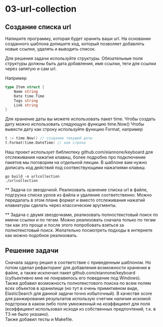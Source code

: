 # 03-url-collection

## Создание списка url

Напишите программу, которая будет хранить ваши url. На основании созданного шаблона допишите код, который позволяет 
добавлять новые ссылки, удалять и выводить список.

Для решения задачи используйте структуры. Обязательные поля структуры должны быть дата добавления, имя ссылки, 
теги для ссылки через запятую и сам url.

Например

```go
type Item struct {
	Name string
	Date time.Time
	Tags string
	Link string
}
```

Для хранение даты вы можете использовать пакет time. Чтобы создать дату можно использовать следующую функцию time.Now()
Чтобы вывести дату как строку используйте функцию Format, например
```go
t := time.Now() // создание текущей даты
t.Format(time.DateTime) // как строка
```
Наш проект использует библиотеку github.com/eiannone/keyboard для отслеживания нажатия клавиш, более подробно про 
подключение пакетов мы поговорим на отдельной лекции. В шаблоне вам нужно дописать код действий под соотвествующими 
нажатиями клавиш.

```shell
go build -o urlcollection
./urlcollection
```

** Задача со звездочкой. Реализовать хранение списка url в файле, подгрузка списка урлов из файла и удаление соответственно. Можно передалать в этом плане формат и вместо отслеживания нажатий клавиатуры сделать через классические аругменты.

** Задача с двумя звездочками, реализовать полностекстовый поиск по имени ссылки и по тегам. Можно реализовать сначала только по тегам так как это проще и после этого попробовать взяться за полнотекстовый поиск. Желательно посмотреть подходы в интернете как можно подобное реализовать.

## Решение задачи

Сначала задачу решил в соответствие с приведенным шаблоном. Но потом сделал рефакторинг для добавления возможности хранения в файле, а также исключил пакет github.com/eiannone/keyboard (субъективно мне не понравилось его поведение под Windows).  
Также добавил возможность полнотекстового поиска по всем полям всех объектов в хранилище (но тут в очень примитивном виде, ElasticSearch для данной задачи точно избыточный). В качестве score для ранжирования результатов использую счетчик наличия искомой подстроки в каком либо поле умноженный на коэффициент для поля (коэффициент использовал исходя из собственных предпочтений, т.к. в ТЗ не было указано).  
Также добавил тесты и Makefile.